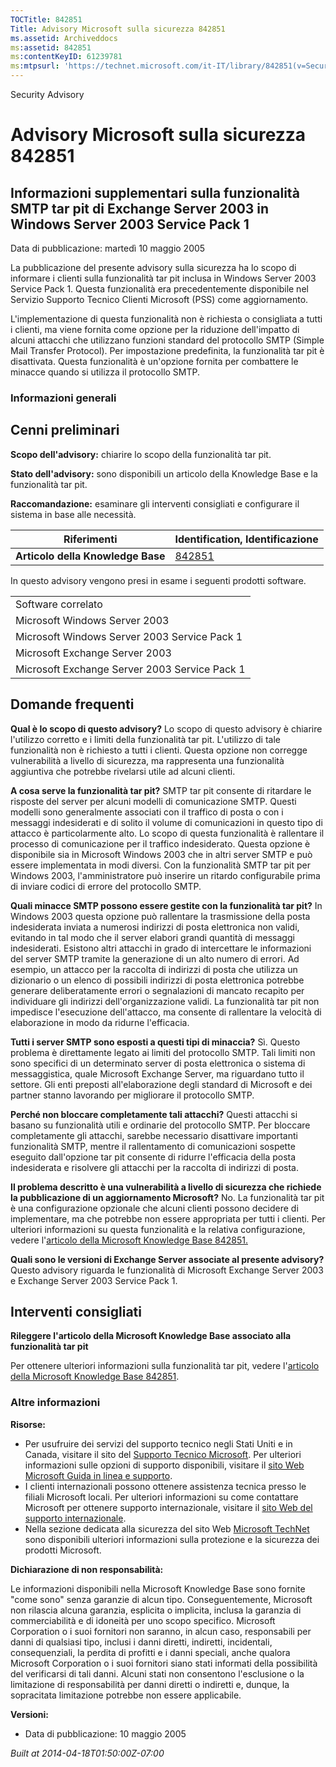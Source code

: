 ```yaml
---
TOCTitle: 842851
Title: Advisory Microsoft sulla sicurezza 842851
ms.assetid: Archiveddocs
ms:assetid: 842851
ms:contentKeyID: 61239781
ms:mtpsurl: 'https://technet.microsoft.com/it-IT/library/842851(v=Security.10)'
---
```


Security Advisory

Advisory Microsoft sulla sicurezza 842851
=========================================

Informazioni supplementari sulla funzionalità SMTP tar pit di Exchange Server 2003 in Windows Server 2003 Service Pack 1
------------------------------------------------------------------------------------------------------------------------

Data di pubblicazione: martedì 10 maggio 2005

La pubblicazione del presente advisory sulla sicurezza ha lo scopo di informare i clienti sulla funzionalità tar pit inclusa in Windows Server 2003 Service Pack 1. Questa funzionalità era precedentemente disponibile nel Servizio Supporto Tecnico Clienti Microsoft (PSS) come aggiornamento.

L'implementazione di questa funzionalità non è richiesta o consigliata a tutti i clienti, ma viene fornita come opzione per la riduzione dell'impatto di alcuni attacchi che utilizzano funzioni standard del protocollo SMTP (Simple Mail Transfer Protocol). Per impostazione predefinita, la funzionalità tar pit è disattivata. Questa funzionalità è un'opzione fornita per combattere le minacce quando si utilizza il protocollo SMTP.

### Informazioni generali

Cenni preliminari
-----------------

<span></span>
**Scopo dell'advisory:** chiarire lo scopo della funzionalità tar pit.

**Stato dell'advisory:** sono disponibili un articolo della Knowledge Base e la funzionalità tar pit.

**Raccomandazione:** esaminare gli interventi consigliati e configurare il sistema in base alle necessità.

| Riferimenti                       | Identification, Identificazione                  |
|-----------------------------------|--------------------------------------------------|
| **Articolo della Knowledge Base** | [842851](http://support.microsoft.com/kb/842851) |

In questo advisory vengono presi in esame i seguenti prodotti software.

|                                               |
|-----------------------------------------------|
| Software correlato                            |
| Microsoft Windows Server 2003                 |
| Microsoft Windows Server 2003 Service Pack 1  |
| Microsoft Exchange Server 2003                |
| Microsoft Exchange Server 2003 Service Pack 1 |

Domande frequenti
-----------------

<span></span>
**Qual è lo scopo di questo advisory?**
Lo scopo di questo advisory è chiarire l'utilizzo corretto e i limiti della funzionalità tar pit. L'utilizzo di tale funzionalità non è richiesto a tutti i clienti. Questa opzione non corregge vulnerabilità a livello di sicurezza, ma rappresenta una funzionalità aggiuntiva che potrebbe rivelarsi utile ad alcuni clienti.

**A cosa serve la funzionalità tar pit?**
SMTP tar pit consente di ritardare le risposte del server per alcuni modelli di comunicazione SMTP. Questi modelli sono generalmente associati con il traffico di posta o con i messaggi indesiderati e di solito il volume di comunicazioni in questo tipo di attacco è particolarmente alto. Lo scopo di questa funzionalità è rallentare il processo di comunicazione per il traffico indesiderato. Questa opzione è disponibile sia in Microsoft Windows 2003 che in altri server SMTP e può essere implementata in modi diversi. Con la funzionalità SMTP tar pit per Windows 2003, l'amministratore può inserire un ritardo configurabile prima di inviare codici di errore del protocollo SMTP.

**Quali minacce SMTP possono essere gestite con la funzionalità tar pit?**
In Windows 2003 questa opzione può rallentare la trasmissione della posta indesiderata inviata a numerosi indirizzi di posta elettronica non validi, evitando in tal modo che il server elabori grandi quantità di messaggi indesiderati. Esistono altri attacchi in grado di intercettare le informazioni del server SMTP tramite la generazione di un alto numero di errori. Ad esempio, un attacco per la raccolta di indirizzi di posta che utilizza un dizionario o un elenco di possibili indirizzi di posta elettronica potrebbe generare deliberatamente errori o segnalazioni di mancato recapito per individuare gli indirizzi dell'organizzazione validi. La funzionalità tar pit non impedisce l'esecuzione dell'attacco, ma consente di rallentare la velocità di elaborazione in modo da ridurne l'efficacia.

**Tutti i server SMTP sono esposti a questi tipi di minaccia?**
Sì. Questo problema è direttamente legato ai limiti del protocollo SMTP. Tali limiti non sono specifici di un determinato server di posta elettronica o sistema di messaggistica, quale Microsoft Exchange Server, ma riguardano tutto il settore. Gli enti preposti all'elaborazione degli standard di Microsoft e dei partner stanno lavorando per migliorare il protocollo SMTP.

**Perché non bloccare completamente tali attacchi?**
Questi attacchi si basano su funzionalità utili e ordinarie del protocollo SMTP. Per bloccare completamente gli attacchi, sarebbe necessario disattivare importanti funzionalità SMTP, mentre il rallentamento di comunicazioni sospette eseguito dall'opzione tar pit consente di ridurre l'efficacia della posta indesiderata e risolvere gli attacchi per la raccolta di indirizzi di posta.

**Il problema descritto è una vulnerabilità a livello di sicurezza che richiede la pubblicazione di un aggiornamento Microsoft?**
No. La funzionalità tar pit è una configurazione opzionale che alcuni clienti possono decidere di implementare, ma che potrebbe non essere appropriata per tutti i clienti. Per ulteriori informazioni su questa funzionalità e la relativa configurazione, vedere l'[articolo della Microsoft Knowledge Base 842851.](http://support.microsoft.com/kb/842851)

**Quali sono le versioni di Exchange Server associate al presente advisory?**
Questo advisory riguarda le funzionalità di Microsoft Exchange Server 2003 e Exchange Server 2003 Service Pack 1.

Interventi consigliati
----------------------

<span></span>
**Rileggere l'articolo della Microsoft Knowledge Base associato alla funzionalità tar pit**

Per ottenere ulteriori informazioni sulla funzionalità tar pit, vedere l'[articolo della Microsoft Knowledge Base 842851](http://support.microsoft.com/kb/842851).

### Altre informazioni

**Risorse:**

-   Per usufruire dei servizi del supporto tecnico negli Stati Uniti e in Canada, visitare il sito del [Supporto Tecnico Microsoft](http://go.microsoft.com/fwlink/?linkid=21131). Per ulteriori informazioni sulle opzioni di supporto disponibili, visitare il [sito Web Microsoft Guida in linea e supporto](http://support.microsoft.com).
-   I clienti internazionali possono ottenere assistenza tecnica presso le filiali Microsoft locali. Per ulteriori informazioni su come contattare Microsoft per ottenere supporto internazionale, visitare il [sito Web del supporto internazionale](http://go.microsoft.com/fwlink/?linkid=21155).
-   Nella sezione dedicata alla sicurezza del sito Web [Microsoft TechNet](http://www.microsoft.com/italy/technet/security/default.mspx) sono disponibili ulteriori informazioni sulla protezione e la sicurezza dei prodotti Microsoft.

**Dichiarazione di non responsabilità:**

Le informazioni disponibili nella Microsoft Knowledge Base sono fornite "come sono" senza garanzie di alcun tipo. Conseguentemente, Microsoft non rilascia alcuna garanzia, esplicita o implicita, inclusa la garanzia di commerciabilità e di idoneità per uno scopo specifico. Microsoft Corporation o i suoi fornitori non saranno, in alcun caso, responsabili per danni di qualsiasi tipo, inclusi i danni diretti, indiretti, incidentali, consequenziali, la perdita di profitti e i danni speciali, anche qualora Microsoft Corporation o i suoi fornitori siano stati informati della possibilità del verificarsi di tali danni. Alcuni stati non consentono l'esclusione o la limitazione di responsabilità per danni diretti o indiretti e, dunque, la sopracitata limitazione potrebbe non essere applicabile.

**Versioni:**

-   Data di pubblicazione: 10 maggio 2005

*Built at 2014-04-18T01:50:00Z-07:00*
